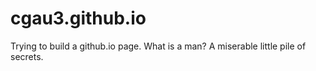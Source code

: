 # cgau3.github.io
Trying to build a github.io page.
What is a man?
A miserable little pile of secrets.

